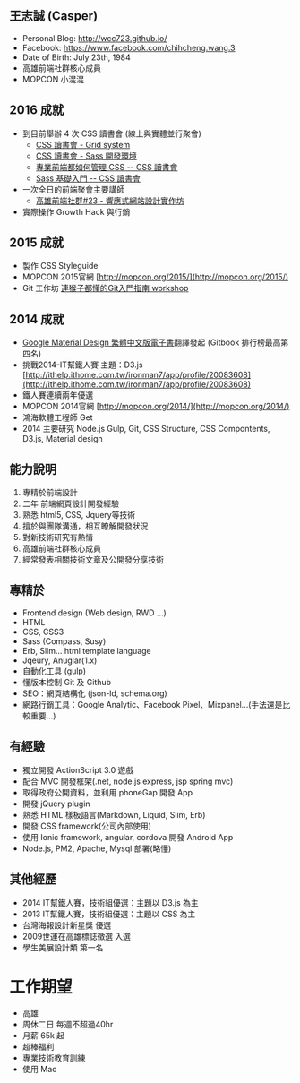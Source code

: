 ## 王志誠 (Casper)

- Personal Blog: http://wcc723.github.io/
- Facebook: https://www.facebook.com/chihcheng.wang.3
- Date of Birth: July 23th, 1984
- 高雄前端社群核心成員
- MOPCON 小混混
 
## 2016 成就

- 到目前舉辦 4 次 CSS 讀書會 (線上與實體並行聚會)
  - [CSS 讀書會 - Grid system](http://gonsakon-7655f2.kktix.cc/events/css-book-club-001)  
  - [CSS 讀書會 - Sass 開發環境](http://gonsakon-7655f2.kktix.cc/events/css-book-club-002-sass-and-gulp)  
  - [專業前端都如何管理 CSS -- CSS 讀書會](http://gonsakon-7655f2.kktix.cc/events/css-book-club-003)  
  - [Sass 基礎入門 -- CSS 讀書會](http://gonsakon-7655f2.kktix.cc/events/css-book-club-003-55ae43)  
- 一次全日的前端聚會主要講師
  - [高雄前端社群#23 - 響應式網站設計實作坊](http://gonsakon-7655f2.kktix.cc/events/a5791ac5-f60f9c-cc9dec-eb381d-6b57e9-3a5710-61e623-17b85b)
- 實際操作 Growth Hack 與行銷

## 2015 成就

- 製作 CSS Styleguide
- MOPCON 2015官網 [http://mopcon.org/2015/](http://mopcon.org/2015/)
- Git 工作坊 [連猴子都懂的Git入門指南 workshop](http://gonsakon-7655f2.kktix.cc/events/a5791ac5-f60f9c-cc9dec)

## 2014 成就

- [Google Material Design 繁體中文版電子書](http://wcc723.gitbooks.io/google_design_translate/)翻譯發起 (Gitbook 排行榜最高第四名)
- 挑戰2014-IT幫鐵人賽 主題：D3.js [http://ithelp.ithome.com.tw/ironman7/app/profile/20083608](http://ithelp.ithome.com.tw/ironman7/app/profile/20083608)
- 鐵人賽連續兩年優選
- MOPCON 2014官網 [http://mopcon.org/2014/](http://mopcon.org/2014/)
- 鴻海軟體工程師 Get
- 2014 主要研究 Node.js Gulp, Git, CSS Structure, CSS Compontents, D3.js, Material design


## 能力說明

1. 專精於前端設計
1. 二年 前端網頁設計開發經驗
2. 熟悉 html5, CSS, Jquery等技術
3. 擅於與團隊溝通，相互瞭解開發狀況
4. 對新技術研究有熱情 
5. 高雄前端社群核心成員
6. 經常發表相關技術文章及公開發分享技術

## 專精於

- Frontend design (Web design, RWD ...)
- HTML
- CSS, CSS3
- Sass (Compass, Susy)
- Erb, Slim... html template language
- Jqeury, Anuglar(1.x) 
- 自動化工具 (gulp)
- 懂版本控制 Git 及 Github
- SEO：網頁結構化 (json-ld, schema.org)
- 網路行銷工具：Google Analytic、Facebook Pixel、Mixpanel...(手法還是比較重要...)

## 有經驗

- 獨立開發 ActionScript 3.0 遊戲
- 配合 MVC 開發框架(.net, node.js express, jsp spring mvc)
- 取得政府公開資料，並利用 phoneGap 開發 App
- 開發 jQuery plugin
- 熟悉 HTML 樣板語言(Markdown, Liquid, Slim, Erb)
- 開發 CSS framework(公司內部使用)
- 使用 Ionic framework, angular, cordova 開發 Android App
- Node.js, PM2, Apache, Mysql 部署(略懂)

## 其他經歷

- 2014 IT幫鐵人賽，技術組優選：主題以 D3.js 為主
- 2013 IT幫鐵人賽，技術組優選：主題以 CSS 為主
- 台灣海報設計新星獎 優選
- 2009世運在高雄標誌徵選 入選
- 學生美展設計類 第一名

# 工作期望

- 高雄
- 周休二日 每週不超過40hr
- 月薪 65k 起
- 超棒福利
- 專業技術教育訓練
- 使用 Mac
